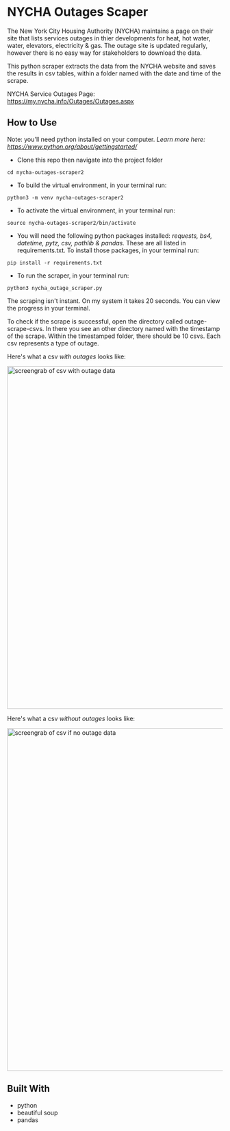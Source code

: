 # NYCHA Outages Scaper

The New York City Housing Authority (NYCHA) maintains a page on their site that lists services outages in thier developments for heat, hot water, water, elevators, electricity & gas. The outage site is updated regularly, however there is no easy way for stakeholders to download the data. 

This python scraper extracts the data from the NYCHA website and saves the results in csv tables, within a folder named with the date and time of the scrape.

NYCHA Service Outages Page: https://my.nycha.info/Outages/Outages.aspx

## How to Use

Note: you'll need python installed on your computer. *Learn more here: https://www.python.org/about/gettingstarted/*

- Clone this repo then navigate into the project folder

`cd nycha-outages-scraper2`

- To build the virtual environment, in your terminal run:

`python3 -m venv nycha-outages-scraper2`

- To activate the virtual environment, in your terminal run:

`source nycha-outages-scraper2/bin/activate`

- You will need the following python packages installed: *requests, bs4, datetime, pytz, csv, pathlib & pandas.*  These are all listed in requirements.txt.  To install those packages, in your terminal run:

`pip install -r requirements.txt`

- To run the scraper, in your terminal run:

`python3 nycha_outage_scraper.py`

The scraping isn't instant. On my system it takes 20 seconds. You can view the progress in your terminal.

To check if the scrape is successful, open the directory called outage-scrape-csvs.  In there you see an other directory named with the timestamp of the scrape. Within the timestamped folder, there should be 10 csvs. Each csv represents a type of outage.

Here's what a csv *with outages* looks like:

<img src="https://i.imgur.com/3CmQKwE.png" width="800" alt="screengrab of csv with outage data">


Here's what a csv *without outages* looks like:

<img src="https://i.imgur.com/1y4g93S.png" width="800" alt="screengrab of csv if no outage data">


## Built With
- python
- beautiful soup
- pandas
